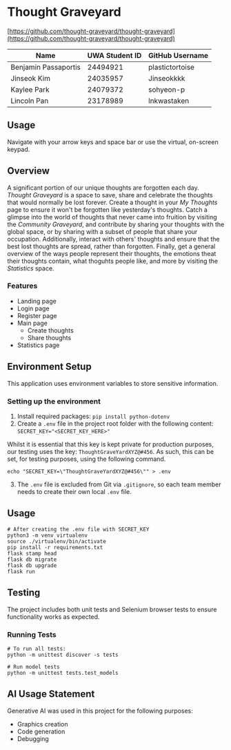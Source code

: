 # Thought Graveyard

[https://github.com/thought-graveyard/thought-graveyard](https://github.com/thought-graveyard/thought-graveyard)


| Name                 | UWA Student ID | GitHub Username |
|----------------------|----------------|-----------------|
| Benjamin Passaportis | 24494921       | plastictortoise |
| Jinseok Kim          | 24035957       | Jinseokkkk      |
| Kaylee Park          | 24079372       | sohyeon-p       |
| Lincoln Pan          | 23178989       | lnkwastaken     |

## Usage

Navigate with your arrow keys and space bar or use the virtual, on-screen keypad.

## Overview

A significant portion of our unique thoughts are forgotten each day. *Thought Graveyard* is a space to save, share and celebrate the thoughts that would normally be lost forever. Create a thought in your *My Thoughts* page to ensure it won't be forgotten like yesterday's thoughts. Catch a glimpse into the world of thoughts that never came into fruition by visiting the *Community Graveyard*, and contribute by sharing your thoughts with the global space, or by sharing with a subset of people that share your occupation. Additionally, interact with others' thoughts and ensure that the best lost thoughts are spread, rather than forgotten. Finally, get a general overview of the ways people represent their thoughts, the emotions theat their thoughts contain, what thoguhts people like, and more by visiting the *Statistics* space.

### Features

- Landing page
- Login page
- Register page
- Main page
  - Create thoughts
  - Share thoughts
- Statistics page

## Environment Setup

This application uses environment variables to store sensitive information.

### Setting up the environment

1. Install required packages: 
   `pip install python-dotenv`
2. Create a `.env` file in the project root folder with the following content:
   `SECRET_KEY="<SECRET_KEY_HERE>"`

Whilst it is essential that this key is kept private for production purposes, our testing uses the key: `ThoughtGraveYardXYZ@#456`. As such, this can be set, for testing purposes, using the following command.

```
echo "SECRET_KEY=\"ThoughtGraveYardXYZ@#456\"" > .env
```

3. The `.env` file is excluded from Git via `.gitignore`, so each team member needs to create their own local `.env` file.

## Usage

```
# After creating the .env file with SECRET_KEY
python3 -m venv virtualenv
source ./virtualenv/bin/activate
pip install -r requirements.txt
flask stamp head
flask db migrate
flask db upgrade
flask run
```


## Testing

The project includes both unit tests and Selenium browser tests to ensure functionality works as expected.

### Running Tests

```
# To run all tests:
python -m unittest discover -s tests

# Run model tests
python -m unittest tests.test_models
```

## AI Usage Statement

Generative AI was used in this project for the following purposes:
- Graphics creation
- Code generation
- Debugging
